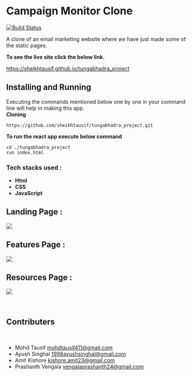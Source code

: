 # Campaign Monitor Clone

[![Build Status](https://travis-ci.org/joemccann/dillinger.svg?branch=master)](https://travis-ci.org/joemccann/dillinger)

A clone of an email marketing website where we have just made some of the static pages.

**To see the live site click the below link.**

https://sheikhtausif.github.io/tungabhadra_project

## Installing and Running

Executing the commands mentioned below one by one in your command line will help in making this app. <br/>
**Cloning**

```
https://github.com/sheikhtausif/tungabhadra_project.git
```

**To run the react app execute below command**

```
cd ./tungabhadra_project
run index.html
```
<!-- ​ -->
### Tech stacks used :

*  **Html** 
*  **CSS** 
*  **JavaScript**

<!-- ​ -->

## Landing Page :

<img src="https://i.imgur.com/gNlTGut.png" />
<br/>

## Features Page :

<img src="https://i.imgur.com/vOPSHue.png" />
<br/>

## Resources Page :

<!-- <img src="https://i.imgur.com/NJULjdP.png" /> -->
<!-- <br/> -->

<img src="https://i.imgur.com/ruNyzuk.png" />

​
## Contributers
​
- Mohd Tausif <mohdtausif411@gmail.com>
- Ayush Singhal <1998ayushsinghal@gmail.com>
- Amit Kishore  <kishore.amit23@gmail.com>
- Prashanth Vengala <vengalaprashanth24@gmail.com>

